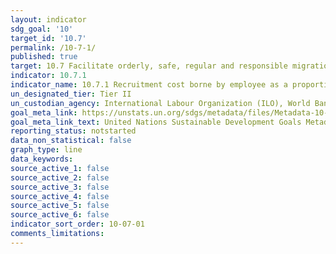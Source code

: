 ```yaml
---
layout: indicator
sdg_goal: '10'
target_id: '10.7'
permalink: /10-7-1/
published: true
target: 10.7 Facilitate orderly, safe, regular and responsible migration and mobility of people, including through the implementation of planned and well-managed migration policies
indicator: 10.7.1
indicator_name: 10.7.1 Recruitment cost borne by employee as a proportion of yearly income earned in country of destination
un_designated_tier: Tier II
un_custodian_agency: International Labour Organization (ILO), World Bank (WB)
goal_meta_link: https://unstats.un.org/sdgs/metadata/files/Metadata-10-07-01.pdf
goal_meta_link_text: United Nations Sustainable Development Goals Metadata (PDF 4.0 MB)
reporting_status: notstarted
data_non_statistical: false
graph_type: line
data_keywords:  
source_active_1: false
source_active_2: false
source_active_3: false
source_active_4: false
source_active_5: false
source_active_6: false
indicator_sort_order: 10-07-01
comments_limitations: 
---
```

